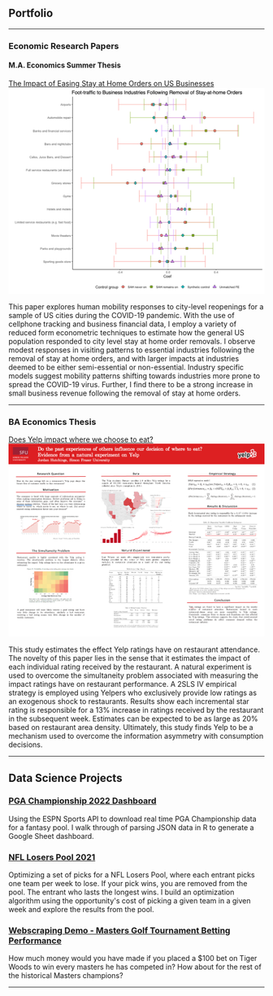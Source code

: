 ## Portfolio

---

### Economic Research Papers

#### M.A. Economics Summer Thesis

[The Impact of Easing Stay at Home Orders on US Businesses](/pdf/sah-removal-covid.pdf)
[![poster](/images/sah-coef.png?raw=true)](/images/sah-coef.png?raw=true)

This paper explores human mobility responses to city-level reopenings for a sample of US cities during the COVID-19 pandemic. With the use of cellphone tracking and business financial data, I employ a variety of reduced form econometric techniques to estimate how the general US population responded to city level stay at home order removals. I observe modest responses in visiting patterns to essential industries following the removal of stay at home orders, and with larger impacts at industries deemed to be either semi-essential or non-essential. Industry specific models suggest mobility patterns shifting towards industries more prone to spread the COVID-19 virus. Further, I find there to be a strong increase in small business revenue following the removal of stay at home orders.

---

### BA Economics Thesis

[Does Yelp impact where we choose to eat?](/pdf/SFU-Yelp-thesis.pdf)
[![poster](/images/YelpPoster.png?raw=true)](/images/YelpPoster.png?raw=true)

This study estimates the effect Yelp ratings have on restaurant attendance. The novelty of this paper lies in the sense that it estimates the impact of each individual rating received by the restaurant. A natural experiment is used to overcome the simultaneity problem associated with measuring the impact ratings have on restaurant performance. A 2SLS IV empirical strategy is employed using Yelpers who exclusively provide low ratings as an exogenous shock to restaurants. Results show each incremental star rating is responsible for a 13% increase in ratings received by the restaurant in the subsequent week. Estimates can be expected to be as large as 20% based on restaurant area density. Ultimately, this study finds Yelp to be a
mechanism used to overcome the information asymmetry with consumption decisions.

---
<!-- [Project 3 Title](http://example.com/)
<img src="images/YelpPoster.png?raw=true"/> -->

<!-- --- -->

<!-- Is there a better way to link to pages on github? -->
## Data Science Projects

### [PGA Championship 2022 Dashboard](https://jjhutchi.github.io/PGA-Championship-DB/pga-post.html)
Using the ESPN Sports API to download real time PGA Championship data for a fantasy 
pool. I walk through of parsing JSON data in R to generate a Google Sheet dashboard. 


### [NFL Losers Pool 2021](https://jjhutchi.github.io/NFL-Losers-2021/report.html)
Optimizing a set of picks for a NFL Losers Pool, where each entrant picks one team per week to lose. 
If your pick wins, you are removed from the pool. The entrant who lasts the longest wins. I build an 
optimization algorithm using the opportunity's cost of picking a given team in a given week and explore 
the results from the pool.


### [Webscraping Demo - Masters Golf Tournament Betting Performance](https://jjhutchi.github.io/golf-major-hist-ev/analysis.html)
How much money would you have made if you placed a $100 bet on Tiger Woods to win every masters he has competed in? How about for the rest of the historical Masters champions?

---
